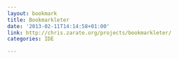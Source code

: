 ```yaml
---
layout: bookmark
title: Bookmarkleter
date: '2013-02-11T14:14:58+01:00'
link: http://chris.zarate.org/projects/bookmarkleter/
categories: IDE

---
```

